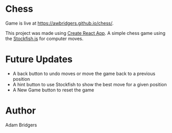 # Chess
Game is live at https://awbridgers.github.io/chess/.

This project was made using [Create React App](https://github.com/facebookincubator/create-react-app).
A simple chess game using the [Stockfish.js](https://github.com/nmrugg/stockfish.js) for computer moves.
# Future Updates
* A back button to undo moves or move the game back to a previous position
* A hint button to use Stockfish to show the best move for a given position
* A New Game button to reset the game
# Author
Adam Bridgers
